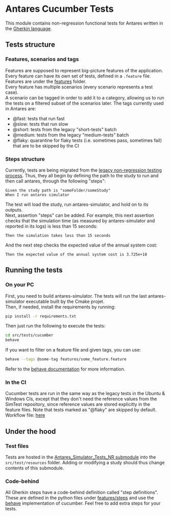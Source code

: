 # Antares Cucumber Tests

This module contains non-regression functional tests for Antares written in the [Gherkin language](https://cucumber.io/docs/gherkin/).  

## Tests structure

### Features, scenarios and tags
Features are supposed to represent big-picture features of the application. Every feature can have its own set of tests, 
defined in a `.feature` file. Features are under the [features](./features) folder.  
Every feature has multiple scenarios (every scenario represents a test case).  
A scenario can be tagged in order to add it to a category, allowing us to run the tests on a filtered subset of the 
scenarios later. The tags currently used in Antares are:
- @fast: tests that run fast
- @slow: tests that run slow
- @short: tests from the legacy "short-tests" batch
- @medium: tests from the legacy "medium-tests" batch
- @flaky: quarantine for flaky tests (i.e. sometimes pass, sometimes fail) that are to be skipped by the CI

### Steps structure
Currently, tests are being migrated from the [legacy non-regression testing process](../run-study-tests). Thus, they 
all begin by defining the path to the study to run and then call antares, through the following "steps":
~~~gherkin
Given the study path is "someFolder/someStudy"
When I run antares simulator
~~~
The test will load the study, run antares-simulator, and hold on to its outputs.  
Next, assertion "steps" can be added. For example, this next assertion checks that the simulation time (as measured by 
antares-simulator and reported in its logs) is less than 15 seconds:
~~~gherkin
Then the simulation takes less than 15 seconds
~~~
And the next step checks the expected value of the annual system cost:
~~~gherkin
Then the expected value of the annual system cost is 3.725e+10
~~~

## Running the tests
### On your PC
First, you need to build antares-simulator. The tests will run the last antares-simulator executable built by the Cmake 
projet.  
Then, if needed, install the requirements by running:
~~~bash
pip install -r requirements.txt
~~~
Then just run the following to execute the tests:
~~~bash
cd src/tests/cucumber
behave
~~~
If you want to filter on a feature file and given tags, you can use:
~~~bash
behave --tags @some-tag features/some_feature.feature
~~~
Refer to the [behave documentation](https://behave.readthedocs.io/en/latest/) for more information.

### In the CI
Cucumber tests are run in the same way as the legacy tests in the Ubuntu & Windows CIs, except that they don't need the 
reference values from the SimTest repository, since reference values are stored explicitly in the feature files.
Note that tests marked as "@flaky" are skipped by default.  
Workflow file: [here](../../../.github/workflows/cucumber-tests/action.yml)

## Under the hood
### Test files
Tests are hosted in the [Antares_Simulator_Tests_NR submodule](https://github.com/AntaresSimulatorTeam/Antares_Simulator_Tests_NR) 
into the `src/test/resources` folder. Adding or modifying a study should thus change contents of this submodule.

### Code-behind
All Gherkin steps have a code-behind definition called "step definitions". These are defined in the python files under 
[features/steps](./features/steps) and use the [behave](https://behave.readthedocs.io/en/latest/) implementation of 
cucumber. Feel free to add extra steps for your tests.
